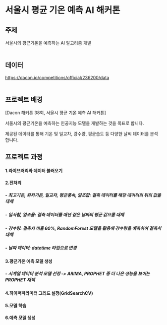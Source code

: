 # 서울시 평균 기온 예측 AI 해커톤
## 주제
서울시의 평균기온을 예측하는 AI 알고리즘 개발
<br>
<br>
## **데이터**
https://dacon.io/competitions/official/236200/data
<br>
<br>
## **프로젝트 배경**
[Dacon 해커톤 38회, 서울시 평균 기온 예측 AI 해커톤]

서울시의 평균기온을 예측하는 인공지능 모델을 개발하는 것을 목표로 합니다.  

제공된 데이터를 통해 기온 및 일교차, 강수량, 평균습도 등 다양한 날씨 데이터를 분석합니다.

## **프로젝트 과정**
#### 1.라이브러리와 데이터 불러오기
#### 2.전처리
##### - 최고기온, 최저기온, 일교차, 평균풍속, 일조합: 결측 데이터를 해당 데이터의 뒤의 값을 대체
##### - 일사합, 일조율: 결측 데이터를 매년 같은 날짜의 평균 값으롣 대체
##### - 강수량: 결측치 비율 60%, RandomForest 모델을 활용해 강수량을 예측하여 결측치 대체
##### - 날짜 데이터: datetime 타입으로 변경
#### 3.평균기온 예측 모델 생성
##### - 시계열 데이터 분석 모델 선정 -> ARIMA, PROPHET 중 더 나은 성능을 보이는 PROPHET 채택
#### 4.하이퍼파라미터 그리드 설정(GridSearchCV)
#### 5.모델 학습
#### 6.예측 모델 생성 
